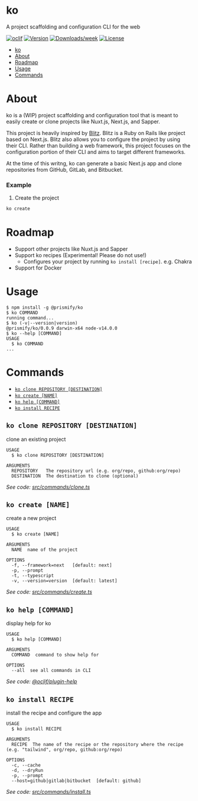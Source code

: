 # ko

A project scaffolding and configuration CLI for the web

[![oclif](https://img.shields.io/badge/cli-oclif-brightgreen.svg)](https://oclif.io)
[![Version](https://img.shields.io/npm/v/@prismify/ko.svg)](https://npmjs.org/package/@prismify/ko)
[![Downloads/week](https://img.shields.io/npm/dw/@prismify/ko.svg)](https://npmjs.org/package/@prismify/ko)
[![License](https://img.shields.io/npm/l/@prismify/ko.svg)](https://github.com/prismify-co/ko/blob/master/package.json)

<!-- toc -->
* [ko](#ko)
* [About](#about)
* [Roadmap](#roadmap)
* [Usage](#usage)
* [Commands](#commands)
<!-- tocstop -->

# About

ko is a (WIP) project scaffolding and configuration tool that is meant to easily create or clone projects like Nuxt.js, Next.js, and Sapper.

This project is heavily inspired by [Blitz](https://github.com/blitz-js/blitz). Blitz is a Ruby on Rails like project based on Next.js. Blitz also allows you to configure the project by using their CLI. Rather than building a web framework, this project focuses on the configuration portion of their CLI and aims to target different frameworks.

At the time of this writng, ko can generate a basic Next.js app and clone repositories from GitHub, GitLab, and Bitbucket.

### Example

1. Create the project

```bash
ko create
```

# Roadmap

- Support other projects like Nuxt.js and Sapper
- Support ko recipes (Experimental! Please do not use!)
  - Configures your project by running `ko install [recipe]`. e.g. Chakra
- Support for Docker

# Usage

<!-- usage -->
```sh-session
$ npm install -g @prismify/ko
$ ko COMMAND
running command...
$ ko (-v|--version|version)
@prismify/ko/0.0.9 darwin-x64 node-v14.0.0
$ ko --help [COMMAND]
USAGE
  $ ko COMMAND
...
```
<!-- usagestop -->

# Commands

<!-- commands -->
* [`ko clone REPOSITORY [DESTINATION]`](#ko-clone-repository-destination)
* [`ko create [NAME]`](#ko-create-name)
* [`ko help [COMMAND]`](#ko-help-command)
* [`ko install RECIPE`](#ko-install-recipe)

## `ko clone REPOSITORY [DESTINATION]`

clone an existing project

```
USAGE
  $ ko clone REPOSITORY [DESTINATION]

ARGUMENTS
  REPOSITORY   The repository url (e.g. org/repo, github:org/repo)
  DESTINATION  The destination to clone (optional)
```

_See code: [src/commands/clone.ts](https://github.com/prismify-co/ko/blob/v0.0.9/src/commands/clone.ts)_

## `ko create [NAME]`

create a new project

```
USAGE
  $ ko create [NAME]

ARGUMENTS
  NAME  name of the project

OPTIONS
  -f, --framework=next   [default: next]
  -p, --prompt
  -t, --typescript
  -v, --version=version  [default: latest]
```

_See code: [src/commands/create.ts](https://github.com/prismify-co/ko/blob/v0.0.9/src/commands/create.ts)_

## `ko help [COMMAND]`

display help for ko

```
USAGE
  $ ko help [COMMAND]

ARGUMENTS
  COMMAND  command to show help for

OPTIONS
  --all  see all commands in CLI
```

_See code: [@oclif/plugin-help](https://github.com/oclif/plugin-help/blob/v3.2.0/src/commands/help.ts)_

## `ko install RECIPE`

install the recipe and configure the app

```
USAGE
  $ ko install RECIPE

ARGUMENTS
  RECIPE  The name of the recipe or the repository where the recipe (e.g. "tailwind", org/repo, github:org/repo)

OPTIONS
  -c, --cache
  -d, --dryRun
  -p, --prompt
  --host=github|gitlab|bitbucket  [default: github]
```

_See code: [src/commands/install.ts](https://github.com/prismify-co/ko/blob/v0.0.9/src/commands/install.ts)_
<!-- commandsstop -->
